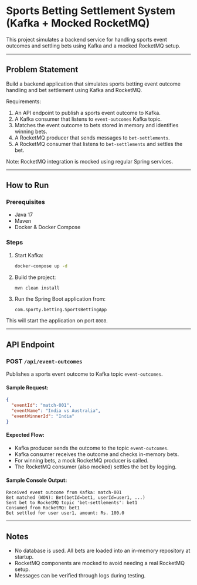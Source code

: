 # Sports Betting Settlement System (Kafka + Mocked RocketMQ)

This project simulates a backend service for handling sports event outcomes and settling bets using Kafka and a mocked RocketMQ setup.

---

## Problem Statement

Build a backend application that simulates sports betting event outcome handling and bet settlement using Kafka and RocketMQ.

Requirements:

1. An API endpoint to publish a sports event outcome to Kafka.
2. A Kafka consumer that listens to `event-outcomes` Kafka topic.
3. Matches the event outcome to bets stored in memory and identifies winning bets.
4. A RocketMQ producer that sends messages to `bet-settlements`.
5. A RocketMQ consumer that listens to `bet-settlements` and settles the bet.

Note: RocketMQ integration is mocked using regular Spring services.

---

## How to Run

### Prerequisites

- Java 17
- Maven
- Docker & Docker Compose

### Steps

1. Start Kafka:

   ```bash
   docker-compose up -d
   ```

2. Build the project:

   ```bash
   mvn clean install
   ```

3. Run the Spring Boot application from:

   ```
   com.sporty.betting.SportsBettingApp
   ```

This will start the application on port `8080`.

---

## API Endpoint

### POST `/api/event-outcomes`

Publishes a sports event outcome to Kafka topic `event-outcomes`.

#### Sample Request:

```json
{
  "eventId": "match-001",
  "eventName": "India vs Australia",
  "eventWinnerId": "India"
}
```

#### Expected Flow:

- Kafka producer sends the outcome to the topic `event-outcomes`.
- Kafka consumer receives the outcome and checks in-memory bets.
- For winning bets, a mock RocketMQ producer is called.
- The RocketMQ consumer (also mocked) settles the bet by logging.

#### Sample Console Output:

```
Received event outcome from Kafka: match-001
Bet matched (WON): Bet(betId=bet1, userId=user1, ...)
Sent bet to RocketMQ topic 'bet-settlements': bet1
Consumed from RocketMQ: bet1
Bet settled for user user1, amount: Rs. 100.0
```

---

## Notes

- No database is used. All bets are loaded into an in-memory repository at startup.
- RocketMQ components are mocked to avoid needing a real RocketMQ setup.
- Messages can be verified through logs during testing.

